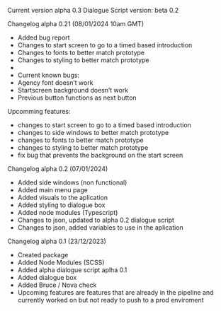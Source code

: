 Current version alpha 0.3 Dialogue Script version: beta 0.2

Changelog alpha 0.21 (08/01/2024 10am GMT)

* Added bug report
* Changes to start screen to go to a timed based introduction
* Changes to fonts to better match prototype
* Changes to styling to better match prototype
* 
* Current known bugs: 
* Agency font doesn’t work
* Startscreen background doesn’t work
* Previous button functions as next button

Upcomming features:
* changes to start screen to go to a timed based introduction
* changes to side windows to better match prototype
* changes to fonts to better match prototype
* changes to styling to better match prototype
* fix bug that prevents the background on the start screen

Changelog alpha 0.2 (07/01/2024)
* Added side windows (non functional)
* Added main menu page
* Added visuals to the aplication
* Added styling to dialogue box
* Added node modules (Typescript)
* Changes to json, updated to alpha 0.2 dialogue script
* Changes to json, added variables to use in the aplication

Changelog alpha 0.1 (23/12/2023)
* Created package
* Added Node Modules (SCSS)
* Added alpha dialogue script aplha 0.1
* Added dialogue box
* Added Bruce / Nova check
* Upcoming features are features that are already in the pipeline and currently worked on but not ready to push to a prod enviroment
